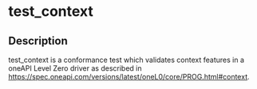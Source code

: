 # test_context

## Description
test_context is a conformance test which validates context features in a oneAPI Level Zero driver as described in https://spec.oneapi.com/versions/latest/oneL0/core/PROG.html#context. 
